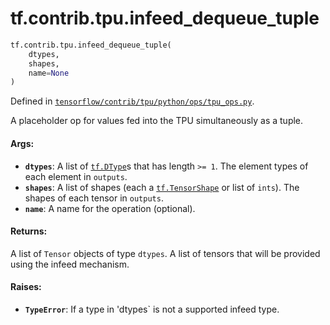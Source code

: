 <div itemscope itemtype="http://developers.google.com/ReferenceObject">
<meta itemprop="name" content="tf.contrib.tpu.infeed_dequeue_tuple" />
<meta itemprop="path" content="Stable" />
</div>

# tf.contrib.tpu.infeed_dequeue_tuple

``` python
tf.contrib.tpu.infeed_dequeue_tuple(
    dtypes,
    shapes,
    name=None
)
```



Defined in [`tensorflow/contrib/tpu/python/ops/tpu_ops.py`](/code/stable/tensorflow/contrib/tpu/python/ops/tpu_ops.py).

A placeholder op for values fed into the TPU simultaneously as a tuple.

#### Args:

* <b>`dtypes`</b>: A list of <a href="../../../tf/dtypes/DType.md"><code>tf.DType</code></a>s that has length `>= 1`.
    The element types of each element in `outputs`.
* <b>`shapes`</b>: A list of shapes (each a <a href="../../../tf/TensorShape.md"><code>tf.TensorShape</code></a> or list of `ints`).
    The shapes of each tensor in `outputs`.
* <b>`name`</b>: A name for the operation (optional).


#### Returns:

A list of `Tensor` objects of type `dtypes`.
A list of tensors that will be provided using the infeed mechanism.


#### Raises:

* <b>`TypeError`</b>: If a type in 'dtypes` is not a supported infeed type.